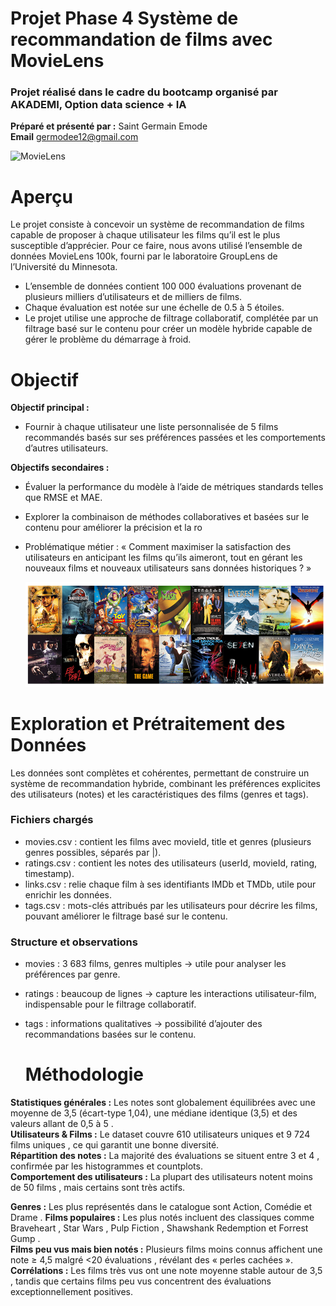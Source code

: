 # Projet Phase 4 Système de recommandation de films avec MovieLens
### Projet réalisé dans le cadre du bootcamp organisé par AKADEMI, Option data science + IA
**Préparé et présenté par :** Saint Germain Emode </br>
**Email** germodee12@gmail.com

![MovieLens](https://github.com/Germode/Projet-Phase-4-Systeme-de-recommandation-de-films-avec-MovieLens/blob/main/Images/Moovies.png)

# Aperçu
Le projet consiste à concevoir un système de recommandation de films capable de proposer à chaque utilisateur les films qu’il est le plus susceptible d’apprécier. Pour ce faire, nous avons utilisé l’ensemble de données MovieLens 100k, fourni par le laboratoire GroupLens de l’Université du Minnesota.
- L’ensemble de données contient 100 000 évaluations provenant de plusieurs milliers d’utilisateurs et de milliers de films.
- Chaque évaluation est notée sur une échelle de 0.5 à 5 étoiles.
- Le projet utilise une approche de filtrage collaboratif, complétée par un filtrage basé sur le contenu pour créer un modèle hybride capable de gérer le problème du démarrage à froid.

# Objectif
**Objectif principal :**
- Fournir à chaque utilisateur une liste personnalisée de 5 films recommandés basés sur ses préférences passées et les comportements d’autres utilisateurs.

**Objectifs secondaires :**
- Évaluer la performance du modèle à l’aide de métriques standards telles que RMSE et MAE.
- Explorer la combinaison de méthodes collaboratives et basées sur le contenu pour améliorer la précision et la ro
- Problématique métier : « Comment maximiser la satisfaction des utilisateurs en anticipant les films qu’ils aimeront, tout en gérant les nouveaux films et nouveaux utilisateurs sans données historiques ? »

  ![MovieLens](https://github.com/Germode/Projet-Phase-4-Systeme-de-recommandation-de-films-avec-MovieLens/blob/main/Images/Examples-of-movies-from-different-genres-MovieLens-dataset.png)

 # Exploration et Prétraitement des Données
Les données sont complètes et cohérentes, permettant de construire un système de recommandation hybride, combinant les préférences explicites des utilisateurs (notes) 
et les caractéristiques des films (genres et tags).

### Fichiers chargés
- movies.csv : contient les films avec movieId, title et genres (plusieurs genres possibles, séparés par |).
- ratings.csv : contient les notes des utilisateurs (userId, movieId, rating, timestamp).
- links.csv : relie chaque film à ses identifiants IMDb et TMDb, utile pour enrichir les données.
- tags.csv : mots-clés attribués par les utilisateurs pour décrire les films, pouvant améliorer le filtrage basé sur le contenu.

### Structure et observations
- movies : 3 683 films, genres multiples → utile pour analyser les préférences par genre.
- ratings : beaucoup de lignes → capture les interactions utilisateur-film, indispensable pour le filtrage collaboratif.
- tags : informations qualitatives → possibilité d’ajouter des recommandations basées sur le contenu.

  # Méthodologie
**Statistiques générales :** Les notes sont globalement équilibrées avec une moyenne de 3,5 (écart-type 1,04), une médiane identique (3,5) et des valeurs allant de 0,5 à 5 .<br/>
**Utilisateurs & Films :** Le dataset couvre 610 utilisateurs uniques et 9 724 films uniques , ce qui garantit une bonne diversité.<br/>
**Répartition des notes :** La majorité des évaluations se situent entre 3 et 4 , confirmée par les histogrammes et countplots.<br/>
**Comportement des utilisateurs :** La plupart des utilisateurs notent moins de 50 films , mais certains sont très actifs.<br/>

**Genres :** Les plus représentés dans le catalogue sont Action, Comédie et Drame .
**Films populaires :** Les plus notés incluent des classiques comme Braveheart , Star Wars , Pulp Fiction , Shawshank Redemption et Forrest Gump .<br/>
**Films peu vus mais bien notés :** Plusieurs films moins connus affichent une note ≥ 4,5 malgré <20 évaluations , révélant des « perles cachées ».<br/>
**Corrélations :** Les films très vus ont une note moyenne stable autour de 3,5 , tandis que certains films peu vus concentrent des évaluations exceptionnellement positives.<br/>


